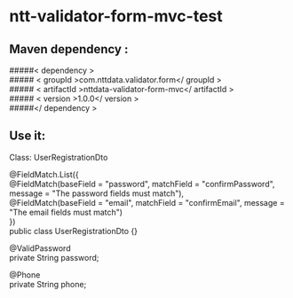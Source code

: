 # ntt-validator-form-mvc-test


## Maven dependency :  
#####< dependency >  
    ##### < groupId >com.nttdata.validator.form</ groupId >  
    ##### < artifactId >nttdata-validator-form-mvc</ artifactId >  
    ##### < version >1.0.0</ version >  
#####</ dependency >  

## Use it:

Class: UserRegistrationDto  

@FieldMatch.List({  
        @FieldMatch(baseField = "password", matchField = "confirmPassword", message = "The password fields must match"),  
        @FieldMatch(baseField = "email", matchField = "confirmEmail", message = "The email fields must match")  
})  
public class UserRegistrationDto {}  


@ValidPassword  
private String password;  

@Phone  
private String phone;  

